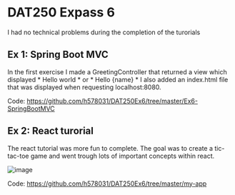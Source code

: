# DAT250 Expass 6

I had no technical problems during the completion of the turorials

## Ex 1: Spring Boot MVC

In the first exercise I made a GreetingController that returned a view which displayed * Hello world * or * Hello {name} * 
I also added an index.html file that was displayed when requesting localhost:8080.

Code: https://github.com/h578031/DAT250Ex6/tree/master/Ex6-SpringBootMVC


## Ex 2: React turorial

The react tutorial was more fun to complete. The goal was to create a tic-tac-toe game and went trough lots of important concepts within react. 

![image](https://user-images.githubusercontent.com/42749439/136700544-54f3afd0-c620-4a01-9c5e-6f8a7525b542.png)

Code: https://github.com/h578031/DAT250Ex6/tree/master/my-app
